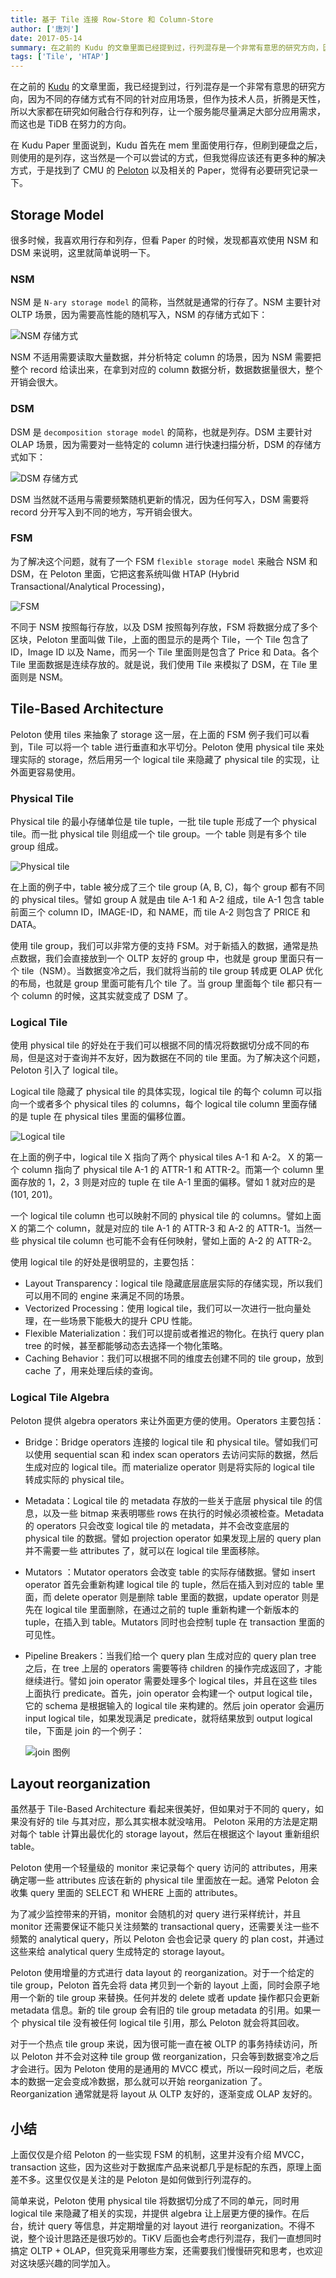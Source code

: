 ```yaml
---
title: 基于 Tile 连接 Row-Store 和 Column-Store
author: ['唐刘']
date: 2017-05-14
summary: 在之前的 Kudu 的文章里面已经提到过，行列混存是一个非常有意思的研究方向，因为不同的存储方式有不同的针对应用场景，但作为技术人员，折腾是天性，所以大家都在研究如何融合行存和列存，让一个服务能尽量满足大部分应用需求，而这也是 TiDB 在努力的方向。
tags: ['Tile', 'HTAP']
---
```


在之前的 [Kudu](http://www.jianshu.com/p/a6c0fdec3d7b) 的文章里面，我已经提到过，行列混存是一个非常有意思的研究方向，因为不同的存储方式有不同的针对应用场景，但作为技术人员，折腾是天性，所以大家都在研究如何融合行存和列存，让一个服务能尽量满足大部分应用需求，而这也是 TiDB 在努力的方向。

在 Kudu  Paper 里面说到，Kudu 首先在 mem 里面使用行存，但刷到硬盘之后，则使用的是列存，这当然是一个可以尝试的方式，但我觉得应该还有更多种的解决方式，于是找到了 CMU 的 [Peloton](https://github.com/cmu-db/peloton) 以及相关的 Paper，觉得有必要研究记录一下。

## Storage Model

很多时候，我喜欢用行存和列存，但看 Paper 的时候，发现都喜欢使用 NSM 和 DSM 来说明，这里就简单说明一下。

### NSM

NSM 是 `N-ary storage model` 的简称，当然就是通常的行存了。NSM 主要针对 OLTP 场景，因为需要高性能的随机写入，NSM 的存储方式如下：

![NSM 存储方式](media/tile-row-store/1.png)

NSM 不适用需要读取大量数据，并分析特定 column 的场景，因为 NSM 需要把整个 record 给读出来，在拿到对应的 column 数据分析，数据数据量很大，整个开销会很大。

### DSM

DSM 是 `decomposition storage model` 的简称，也就是列存。DSM 主要针对 OLAP 场景，因为需要对一些特定的 column 进行快速扫描分析，DSM 的存储方式如下：

![DSM 存储方式](media/tile-row-store/2.png)

DSM 当然就不适用与需要频繁随机更新的情况，因为任何写入，DSM 需要将 record 分开写入到不同的地方，写开销会很大。

### FSM

为了解决这个问题，就有了一个 FSM `flexible storage model` 来融合 NSM 和 DSM，在 Peloton 里面，它把这套系统叫做 HTAP (Hybrid Transactional/Analytical Processing)，

![FSM](media/tile-row-store/3.png)

不同于 NSM 按照每行存放，以及 DSM 按照每列存放，FSM 将数据分成了多个区块，Peloton 里面叫做 Tile，上面的图显示的是两个 Tile，一个 Tile 包含了 ID，Image ID 以及 Name，而另一个 Tile 里面则是包含了 Price 和 Data。各个 Tile 里面数据是连续存放的。就是说，我们使用 Tile 来模拟了 DSM，在 Tile 里面则是 NSM。

## Tile-Based Architecture

Peloton 使用 tiles 来抽象了 storage 这一层，在上面的 FSM 例子我们可以看到，Tile 可以将一个 table 进行垂直和水平切分。Peloton 使用 physical tile 来处理实际的 storage，然后用另一个  logical tile 来隐藏了 physical tile 的实现，让外面更容易使用。

### Physical Tile

Physical tile 的最小存储单位是 tile tuple，一批 tile tuple 形成了一个 physical tile。而一批 physical tile 则组成一个 tile group。一个 table 则是有多个 tile group 组成。

![Physical tile](media/tile-row-store/4.png)

在上面的例子中，table 被分成了三个 tile group (A, B, C)，每个 group 都有不同的 physical tiles。譬如 group A 就是由 tile A-1 和 A-2 组成，tile A-1 包含 table 前面三个 column ID，IMAGE-ID，和 NAME，而 tile A-2 则包含了 PRICE 和 DATA。

使用 tile group，我们可以非常方便的支持 FSM。对于新插入的数据，通常是热点数据，我们会直接放到一个 OLTP 友好的 group 中，也就是 group 里面只有一个 tile（NSM）。当数据变冷之后，我们就将当前的 tile group 转成更 OLAP 优化的布局，也就是 group 里面可能有几个 tile 了。当 group 里面每个 tile 都只有一个 column 的时候，这其实就变成了 DSM 了。

### Logical Tile

使用 physical tile 的好处在于我们可以根据不同的情况将数据切分成不同的布局，但是这对于查询并不友好，因为数据在不同的 tile 里面。为了解决这个问题，Peloton 引入了 logical tile。

Logical tile 隐藏了 physical tile 的具体实现，logical tile 的每个 column 可以指向一个或者多个 physical tiles 的 columns，每个 logical tile column 里面存储的是 tuple 在 physical tiles 里面的偏移位置。

![Logical tile](media/tile-row-store/5.png)

在上面的例子中，logical tile X 指向了两个 physical tiles A-1 和  A-2。 X 的第一个 column 指向了 physical tile A-1 的 ATTR-1 和 ATTR-2。而第一个 column 里面存放的 1，2，3 则是对应的 tuple 在 tile A-1 里面的偏移。譬如 1 就对应的是 (101, 201)。

一个 logical tile column 也可以映射不同的 physical tile 的 columns。譬如上面 X 的第二个 column，就是对应的 tile A-1 的 ATTR-3 和 A-2 的 ATTR-1。当然一些 physical tile column 也可能不会有任何映射，譬如上面的 A-2 的 ATTR-2。

使用 logical tile 的好处是很明显的，主要包括：

+ Layout Transparency：logical tile 隐藏底层底层实际的存储实现，所以我们可以用不同的 engine 来满足不同的场景。
+ Vectorized Processing：使用 logical tile，我们可以一次进行一批向量处理，在一些场景下能极大的提升 CPU 性能。
+ Flexible Materialization：我们可以提前或者推迟的物化。在执行 query plan tree 的时候，甚至都能够动态去选择一个物化策略。
+ Caching Behavior：我们可以根据不同的维度去创建不同的 tile group，放到 cache 了，用来处理后续的查询。

### Logical Tile Algebra

Peloton 提供 algebra operators 来让外面更方便的使用。Operators 主要包括：

+ Bridge：Bridge operators 连接的 logical tile 和 physical tile。譬如我们可以使用 sequential scan 和 index scan operators 去访问实际的数据，然后生成对应的 logical tile。而 materialize operator 则是将实际的 logical tile 转成实际的 physical tile。
+ Metadata：Logical tile 的 metadata 存放的一些关于底层 physical tile 的信息，以及一些 bitmap 来表明哪些 rows 在执行的时候必须被检查。Metadata 的 operators 只会改变 logical tile 的 metadata，并不会改变底层的 physical tile 的数据。譬如 projection operator  如果发现上层的 query plan 并不需要一些 attributes 了，就可以在 logical tile 里面移除。
+ Mutators ：Mutator operators 会改变 table 的实际存储数据。譬如 insert operator 首先会重新构建 logical tile 的 tuple，然后在插入到对应的 table 里面，而 delete operator 则是删除 table 里面的数据，update operator 则是先在 logical tile 里面删除，在通过之前的 tuple 重新构建一个新版本的 tuple，在插入到 table。Mutators 同时也会控制 tuple 在 transaction 里面的可见性。
+ Pipeline Breakers：当我们给一个 query plan 生成对应的 query plan tree 之后，在 tree 上层的 operators 需要等待 children 的操作完成返回了，才能继续进行。譬如 join operator 需要处理多个 logical tiles，并且在这些 tiles 上面执行 predicate。首先，join operator 会构建一个 output logical tile，它的 schema 是根据输入的 logical tile 来构建的。然后 join operator 会遍历 input logical tile，如果发现满足 predicate，就将结果放到 output logical tile，下面是 join 的一个例子：

	![join 图例](media/tile-row-store/6.png)

## Layout reorganization

虽然基于 Tile-Based Architecture 看起来很美好，但如果对于不同的 query，如果没有好的 tile 与其对应，那么其实根本就没啥用。 Peloton 采用的方法是定期对每个 table 计算出最优化的 storage layout，然后在根据这个 layout 重新组织 table。

Peloton 使用一个轻量级的 monitor 来记录每个 query 访问的 attributes，用来确定哪一些 attributes 应该在新的 physical tile 里面放在一起。通常 Peloton 会收集 query 里面的 SELECT 和 WHERE 上面的 attributes。

为了减少监控带来的开销，monitor 会随机的对 query 进行采样统计，并且 monitor 还需要保证不能只关注频繁的 transactional query，还需要关注一些不频繁的 analytical query，所以 Peloton 会也会记录 query 的 plan cost，并通过这些来给 analytical query 生成特定的 storage layout。

Peloton 使用增量的方式进行 data layout 的 reorganization。对于一个给定的 tile group，Peloton 首先会将 data 拷贝到一个新的 layout 上面，同时会原子地用一个新的 tile group 来替换。任何并发的 delete 或者 update 操作都只会更新metadata 信息。新的 tile group 会有旧的 tile group metadata 的引用。如果一个 physical tile 没有被任何 logical tile 引用，那么 Peloton 就会将其回收。

对于一个热点 tile group 来说，因为很可能一直在被 OLTP 的事务持续访问，所以 Peloton 并不会对这种 tile group 做 reorganization，只会等到数据变冷之后才会进行。因为 Peloton 使用的是通用的 MVCC 模式，所以一段时间之后，老版本的数据一定会变成冷数据，那么就可以开始 reorganization 了。Reorganization 通常就是将 layout 从 OLTP 友好的，逐渐变成 OLAP 友好的。

## 小结

上面仅仅是介绍 Peloton 的一些实现 FSM 的机制，这里并没有介绍 MVCC，transaction 这些，因为这些对于数据库产品来说都几乎是标配的东西，原理上面差不多。这里仅仅是关注的是 Peloton 是如何做到行列混存的。

简单来说，Peloton 使用 physical tile 将数据切分成了不同的单元，同时用 logical tile 来隐藏了相关的实现，并提供 algebra 让上层更方便的操作。在后台，统计 query 等信息，并定期增量的对 layout 进行 reorganization。不得不说，整个设计思路还是很巧妙的。TiKV 后面也会考虑行列混存，我们一直想同时搞定 OLTP + OLAP，但究竟采用哪些方案，还需要我们慢慢研究和思考，也欢迎对这块感兴趣的同学加入。
